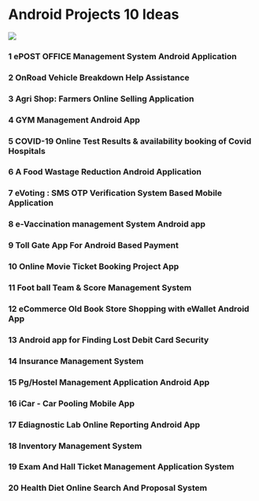 # Android Projects 10 Ideas

![](https://i.imgur.com/waxVImv.png)
 
### 1 ePOST OFFICE Management System Android Application

### 2	OnRoad Vehicle Breakdown Help Assistance

### 3 Agri Shop: Farmers Online Selling Application

### 4	GYM Management Android App

### 5 COVID-19 Online Test Results & availability booking of Covid Hospitals

### 6	A Food Wastage Reduction Android Application

### 7 eVoting : SMS OTP Verification System Based Mobile Application

### 8 e-Vaccination management System Android app

### 9 Toll Gate App For Android Based Payment

### 10 Online Movie Ticket Booking Project App
 
### 11 Foot ball Team & Score Management System
 
### 12 eCommerce Old Book Store Shopping with eWallet Android App
 
### 13 Android app for Finding Lost Debit Card Security
 
### 14 Insurance Management System
 
### 15 Pg/Hostel Management Application Android App

### 16 iCar - Car Pooling Mobile App
 
### 17 Ediagnostic Lab Online Reporting Android App
 
### 18 Inventory Management System
 
### 19 Exam And Hall Ticket Management Application System
 
### 20 Health Diet Online Search And Proposal System
